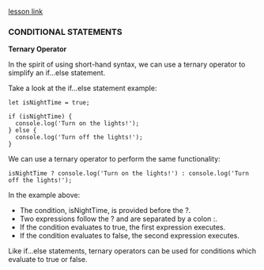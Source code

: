 [lesson link](https://www.codecademy.com/paths/build-web-apps-with-react/tracks/bwa-javascript-functions-arrays-and-loops/modules/learn-javascript-control-flow/lessons/control-flow/exercises/ternary-operator)

### CONDITIONAL STATEMENTS

**Ternary Operator**

In the spirit of using short-hand syntax, we can use a ternary operator to simplify an if...else statement.

Take a look at the if...else statement example:
```
let isNightTime = true;

if (isNightTime) {
  console.log('Turn on the lights!');
} else {
  console.log('Turn off the lights!');
}
```
We can use a ternary operator to perform the same functionality:
```
isNightTime ? console.log('Turn on the lights!') : console.log('Turn off the lights!');
```
In the example above:

- The condition, isNightTime, is provided before the ?.
- Two expressions follow the ? and are separated by a colon :.
- If the condition evaluates to true, the first expression executes.
- If the condition evaluates to false, the second expression executes.

Like if...else statements, ternary operators can be used for conditions which evaluate to true or false.

